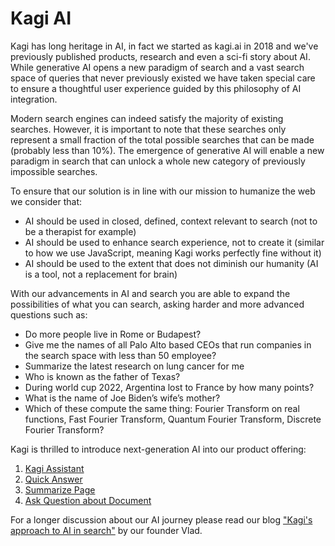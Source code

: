 # Kagi AI

Kagi has long heritage in AI, in fact we started as kagi.ai in 2018 and we've previously published products, research and even a sci-fi story about AI. While generative AI opens a new paradigm of search and a vast search space of queries that never previously existed we have taken special care to ensure a thoughtful user experience guided by this philosophy of AI integration.

Modern search engines can indeed satisfy the majority of existing searches. However, it is important to note that these searches only represent a small fraction of the total possible searches that can be made (probably less than 10%). The emergence of generative AI will enable a new paradigm in search that can unlock a whole new category of previously impossible searches.

To ensure that our solution is in line with our mission to humanize the web we consider that:

* AI should be used in closed, defined, context relevant to search (not to be a therapist for example)
* AI should be used to enhance search experience, not to create it (similar to how we use JavaScript, meaning Kagi works perfectly fine without it)
* AI should be used to the extent that does not diminish our humanity (AI is a tool, not a replacement for brain)

With our advancements in AI and search you are able to expand the possibilities of what you can search, asking harder and more advanced questions such as:

* Do more people live in Rome or Budapest?
* Give me the names of all Palo Alto based CEOs that run companies in the search space with less than 50 employee?
* Summarize the latest research on lung cancer for me
* Who is known as the father of Texas?
* During world cup 2022, Argentina lost to France by how many points?
* What is the name of Joe Biden’s wife’s mother?
* Which of these compute the same thing: Fourier Transform on real functions, Fast Fourier Transform, Quantum Fourier Transform, Discrete Fourier Transform?

Kagi is thrilled to introduce next-generation AI into our product offering:

1. [Kagi Assistant](./assistant.md)
2. [Quick Answer](./quick-answer.md)
3. [Summarize Page](./summarize-page.md)
4. [Ask Question about Document](./ask-questions.md)

For a longer discussion about our AI journey please read our blog ["Kagi's approach to AI in search"](https://blog.kagi.com/kagi-ai-search) by our founder Vlad.
